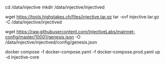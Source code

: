 cd /data/injective
mkdir /data/injective/injectived

wget https://tools.highstakes.ch/files/injective.tar.gz
tar -xvf injective.tar.gz -C /data/injective/injectived

wget https://raw.githubusercontent.com/InjectiveLabs/mainnet-config/master/10001/genesis.json -O /data/injective/injectived/config/genesis.json

docker compose -f docker-compose.yaml -f docker-compose.prod.yaml up -d injective-core
